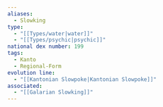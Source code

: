 ```yaml
---
aliases:
  - Slowking
type:
  - "[[Types/water|water]]"
  - "[[Types/psychic|psychic]]"
national dex number: 199
tags:
  - Kanto
  - Regional-Form
evolution line:
  - "[[Kantonian Slowpoke|Kantonian Slowpoke]]"
associated:
  - "[[Galarian Slowking]]"
---
```

